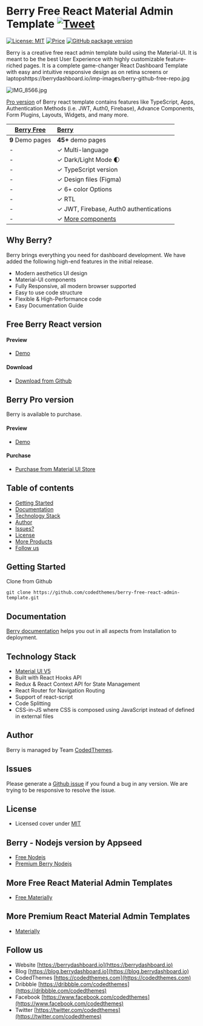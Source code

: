 # Berry Free React Material Admin Template [![Tweet](https://img.shields.io/twitter/url/http/shields.io.svg?style=social)](https://twitter.com/intent/tweet?text=Get%20Berry%20React%20-%20The%20most%20beautiful%20Material%20designed%20Admin%20Dashboard%20Template%20&url=https://berrydashboard.io&via=codedthemes&hashtags=reactjs,webdev,developers,javascript)

[![License: MIT](https://img.shields.io/badge/License-MIT-yellow.svg)](https://opensource.org/licenses/MIT)
[![Price](https://img.shields.io/badge/price-FREE-0098f7.svg)](https://github.com/codedthemes/berry-free-react-admin-template/blob/main/LICENSE)
[![GitHub package version](https://img.shields.io/github/package-json/v/codedthemes/berry-free-react-admin-template)](https://github.com/codedthemes/berry-free-react-admin-template/)

Berry is a creative free react admin template build using the Material-UI. It is meant to be the best User Experience with highly customizable feature-riched pages. It is a complete game-changer React Dashboard Template with easy and intuitive responsive design as on retina screens or laptopshttps://berrydashboard.io/imp-images/berry-github-free-repo.jpg

![IMG_8566.jpg](https://berrydashboard.io/imp-images/berry-github-free-repo.jpg)

[Pro version](https://berrydashboard.io) of Berry react template contains features like TypeScript, Apps, Authentication Methods (i.e. JWT, Auth0, Firebase), Advance Components, Form Plugins, Layouts, Widgets, and many more.

| [Berry Free](https://berry-free-react-admin-template-git-v20-codedthemes.vercel.app/) | [Berry](https://material-ui.com/store/items/berry-react-material-admin/) |
| ------------------------------------------------------------------------------------- | :----------------------------------------------------------------------- |
| **9** Demo pages                                                                      | **45+** demo pages                                                       |
| -                                                                                     | ✓ Multi-language                                                         |
| -                                                                                     | ✓ Dark/Light Mode 🌓                                                     |
| -                                                                                     | ✓ TypeScript version                                                     |
| -                                                                                     | ✓ Design files (Figma)                                                   |
| -                                                                                     | ✓ 6+ color Options                                                       |
| -                                                                                     | ✓ RTL                                                                    |
| -                                                                                     | ✓ JWT, Firebase, Auth0 authentications                                   |
| -                                                                                     | ✓ [More components](https://berrydashboard.io/dashboard/default)         |

## Why Berry?

Berry brings everything you need for dashboard development. We have added the following high-end features in the initial release.

- Modern aesthetics UI design
- Material-UI components
- Fully Responsive, all modern browser supported
- Easy to use code structure
- Flexible & High-Performance code
- Easy Documentation Guide

## Free Berry React version

#### Preview

- [Demo](https://berry-free-react-admin-template-git-v20-codedthemes.vercel.app/)

#### Download

- [Download from Github](https://github.com/codedthemes/berry-free-react-admin-template)

## Berry Pro version

Berry is available to purchase.

#### Preview

- [Demo](https://berrydashboard.io)

#### Purchase

- [Purchase from Material UI Store](https://material-ui.com/store/items/berry-react-material-admin/)

## Table of contents

- [Getting Started](#getting-started)
- [Documentation](#documentation)
- [Technology Stack](#technology-stack)
- [Author](#author)
- [Issues?](#issues)
- [License](#license)
- [More Products](#more-free-react-material-admin-templates)
- [Follow us](#follow-us)

## Getting Started

Clone from Github

```
git clone https://github.com/codedthemes/berry-free-react-admin-template.git
```

## Documentation

[Berry documentation](https://codedthemes.gitbook.io/berry/) helps you out in all aspects from Installation to deployment.

## Technology Stack

- [Material UI V5](https://material-ui.com/)
- Built with React Hooks API
- Redux & React Context API for State Management
- React Router for Navigation Routing
- Support of react-script
- Code Splitting
- CSS-in-JS where CSS is composed using JavaScript instead of defined in external files

## Author

Berry is managed by Team [CodedThemes](https://codedthemes.com).

## Issues

Please generate a [Github issue](https://github.com/codedthemes/berry-free-react-admin-template/issues) if you found a bug in any version. We are trying to be responsive to resolve the issue.

## License

- Licensed cover under [MIT](https://github.com/codedthemes/datta-able-bootstrap-dashboard/blob/master/LICENSE)

## Berry - Nodejs version by Appseed

- [Free Nodejs](https://appseed.us/product/react-node-js-berry-dashboard)
- [Premium Berry Nodejs](https://appseed.us/full-stack/react-berry-dashboard)

## More Free React Material Admin Templates

- [Free Materially](https://codedthemes.com/item/materially-free-reactjs-admin-template/)

## More Premium React Material Admin Templates

- [Materially](https://codedthemes.com/item/materially-reactjs-admin-dashboard/)

## Follow us

- Website [https://berrydashboard.io](https://berrydashboard.io)
- Blog [https://blog.berrydashboard.io](https://blog.berrydashboard.io)
- CodedThemes [https://codedthemes.com](https://codedthemes.com)
- Dribbble [https://dribbble.com/codedthemes](https://dribbble.com/codedthemes)
- Facebook [https://www.facebook.com/codedthemes](https://www.facebook.com/codedthemes)
- Twitter [https://twitter.com/codedthemes](https://twitter.com/codedthemes)
